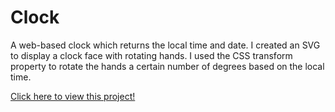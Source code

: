 # Clock

A web-based clock which returns the local time and date. I created an SVG to display a clock face with rotating hands. I used the CSS transform property to rotate the hands a certain number of degrees based on the local time.

[Click here to view this project!](https://stanleyjh.github.io/Clock/)
